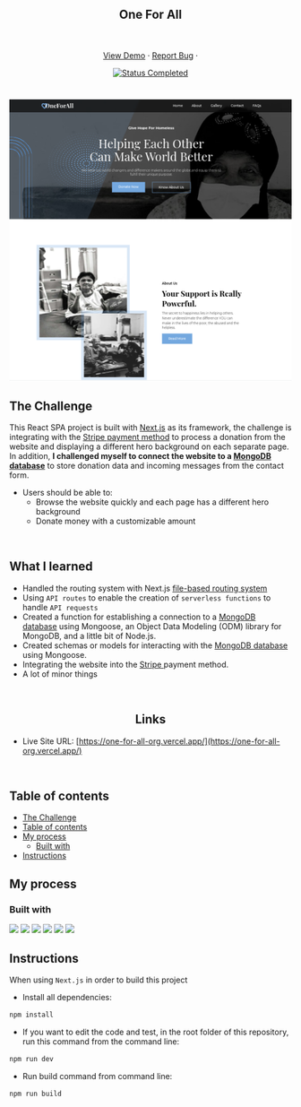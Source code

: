 <div id="top"></div>

<div align="center">
  <h2 align="center">One For All</h2>
  <p align="center">
    <br />
    <br />
    <a href="https://one-for-all-org.vercel.app" target="_blank">View Demo</a>
    ·
    <a href="https://github.com/mahdipratama/one-for-all" target="_blank">Report Bug</a>
    ·
  </p>
</div>

<!-- Bagdes -->
<div align="center">
  <!-- Profile -->

  <!-- Status -->
  <a href="#">
    <img src="https://img.shields.io/badge/Status-Completed-brightgreen?style=for-the-badge" alt="Status Completed">
  </a>

</div>

#

<div align="center">

![](./public/desktop-preview.jpg)

</div>

## The Challenge

This React SPA project is built with <a href='https://nextjs.org/' target=_blank>Next.js</a> as its framework, the challenge is integrating with the <a href='https://stripe.com/en-gb-us' target=_blank>Stripe payment method</a> to process a donation from the website and displaying a different hero background on each separate page.
<br>
In addition, <strong>I challenged myself to connect the website to a <a href='https://www.mongodb.com/atlas/database' target=_blank>MongoDB database</a></strong> to store donation data and incoming messages from the contact form.

- Users should be able to:
  - Browse the website quickly and each page has a different hero background
  - Donate money with a customizable amount

<br>

## **What I learned**

* Handled the routing system with Next.js <a href='https://nextjs.org/docs/pages/building-your-application/routing'>file-based routing system</a> 
* Using `API routes` to enable the creation of `serverless functions` to handle `API requests`
* Created a function for establishing a connection to a <a href='https://www.mongodb.com/atlas/database' target=_blank>MongoDB database</a> using Mongoose, an Object Data Modeling (ODM) library for MongoDB, and a little bit of Node.js.
* Created schemas or models for interacting with the <a href='https://www.mongodb.com/atlas/database' target=_blank>MongoDB database</a> using Mongoose.
* Integrating the website into the <a href='https://stripe.com/en-gb-us' target=_blank>Stripe </a>payment method.
* A lot of minor things

<br>

<h2 align="center">Links</h2>

- Live Site URL: [https://one-for-all-org.vercel.app/](https://one-for-all-org.vercel.app/)

<br>

## Table of contents

 [](#)
  - [The Challenge](#the-challenge)
  - [Table of contents](#table-of-contents)
  - [My process](#my-process)
    - [Built with](#built-with)
  - [Instructions](#instructions)
  

## My process

### Built with
<!-- Bagdes -->

![](https://img.shields.io/badge/-React.Js-61DAFB?logo=react&logoColor=white&style=for-the-badge)
![](https://img.shields.io/badge/-Next.Js-000000?logo=Next.js&logoColor=white&style=for-the-badge)
![](https://img.shields.io/badge/-Tailwind-06B6D4?style=for-the-badge&logo=tailwindcss&logoColor=white)
![](https://img.shields.io/badge/-CSS3-1572B6?style=for-the-badge&logo=css3&logoColor=white)
![](https://img.shields.io/badge/-MongoDB-47A248?logo=mongodb&logoColor=white&style=for-the-badge)
![](https://img.shields.io/badge/-Stripe-008CDD?logo=stripe&logoColor=white&style=for-the-badge)


## Instructions

When using `Next.js` in order to build this project

- Install all dependencies:

```bash
npm install
```

- If you want to edit the code and test, in the root folder of this repository, run this command from the command line:

```bash
npm run dev
```


- Run build command from command line:

```bash
npm run build
```
